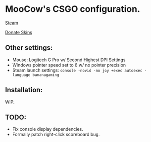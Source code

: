 # MooCow's CSGO configuration.
[Steam](http://steamcommunity.com/id/MooCow126)

[Donate Skins](https://steamcommunity.com/tradeoffer/new/?partner=335955024&token=7MhQAjB6)

## Other settings:
* Mouse: Logitech G Pro w/ Second Highest DPI Settings
* Windows pointer speed set to 6 w/ no pointer precision
* Steam launch settings: `console -novid -no joy +exec autoexec -language bananagaming`

## Installation:
WIP.

## TODO:
* Fix console display dependencies.
* Formally patch right-click scoreboard bug.
